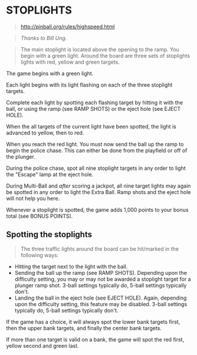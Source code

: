 # STOPLIGHTS

> http://pinball.org/rules/highspeed.html

> _Thanks to Bill Ung._

> The main stoplight is located above the opening to the ramp. You begin with a 
> green light. Around the board are three sets of stoplights lights with red, 
> yellow and green targets. 

The game begins with a green light. 

Each light begins with its light flashing on each of the three stoplight targets. 

Complete each light by spotting each flashing target by hitting it with the ball, 
or using the ramp (see RAMP SHOTS) or the eject hole (see EJECT HOLE). 

When the all targets of the current light have been spotted, the light is advanced 
to yellow, then to red. 

When you reach the red light. You must now send the ball up the ramp to begin the 
police chase. This can either be done from the playfield or off of the plunger. 

During the police chase, spot all nine stoplight targets in any order to light 
the "Escape" lamp at the eject hole. 

During Multi-Ball and *after* scoring a jackpot, all nine target lights may again 
be spotted in any order to light the Extra Ball. Ramp shots and the eject hole will 
not help you here. 

Whenever a stoplight is spotted, the game adds 1,000 points to your bonus total (see BONUS POINTS).

## Spotting the stoplights

> The three traffic lights around the board can be hit/marked in the following ways:

* Hitting the target next to the light with the ball.
* Sending the ball up the ramp (see RAMP SHOTS). Depending upon the difficulty 
setting, you may or may not be awarded a stoplight target for a plunger ramp shot. 
3-ball settings typically do, 5-ball settings typically don't.
* Landing the ball in the eject hole (see EJECT HOLE). Again, depending upon the 
difficulty setting, this feature may be disabled. 3-ball settings typically do, 
5-ball settings typically don't.

If the game has a choice, it will always spot the lower bank targets first, then 
the upper bank targets, and finally the center bank targets. 

If more than one target is valid on a bank, the game will spot the red first, yellow 
second and green last.